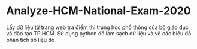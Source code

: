 # Analyze-HCM-National-Exam-2020
Lấy dữ liệu từ trang web tra điểm thi trung học phổ thông của bộ giáo dục và đào tạo TP HCM. Sử dụng python để làm sạch dữ liệu và vẽ các biểu đồ phân tích số liệu đó
